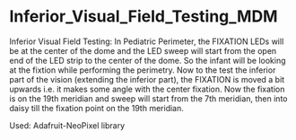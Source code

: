 # Inferior_Visual_Field_Testing_MDM


Inferior Visual Field Testing:
    In Pediatric Perimeter, the FIXATION LEDs will be at the center of the dome and the LED sweep will start from the open end of the LED strip to the center of the dome.  So the infant will be looking at the fixtion while performing the perimetry. Now to the test the inferior part of the vision (extending the inferior part), the FIXATION is moved a bit upwards i.e. it makes some angle with the center fixation. Now the fixation is on the 19th meridian and sweep will start from the 7th meridian, then into daisy till the fixation point on the 19th meridian.
    
Used:
Adafruit-NeoPixel library


